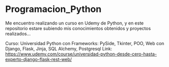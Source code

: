 # Programacion_Python

Me encuentro realizando un curso en Udemy de Python, y en este repositorio estare subiendo mis conocimientos obtenidos y proyectos realizados...

Curso: Universidad Python con Frameworks: PySide, Tkinter, POO, Web con Django, Flask, Jinja, SQL Alchemy, Postgresql
Link: https://www.udemy.com/course/universidad-python-desde-cero-hasta-experto-django-flask-rest-web/

